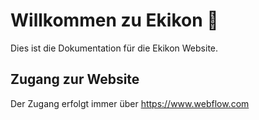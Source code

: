 # Willkommen zu Ekikon 🚀
Dies ist die Dokumentation für die Ekikon Website.

## Zugang zur Website
Der Zugang erfolgt immer über https://www.webflow.com
